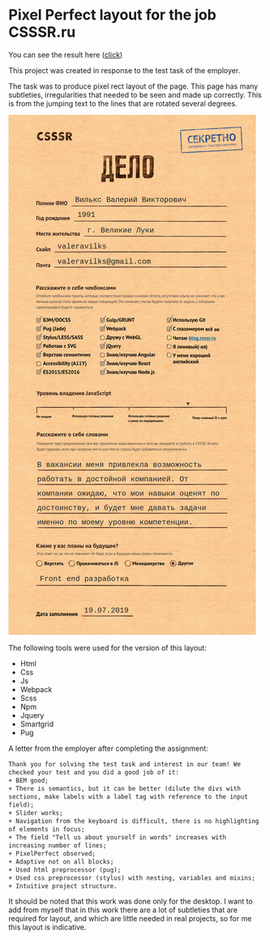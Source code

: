 # Pixel Perfect layout for the job CSSSR.ru

You can see the result here (<a href="dist" target="_blank">click</a>)

This project was created in response to the test task of the employer.

The task was to produce pixel rect layout of the page. This page has many subtleties, irregularities that needed to be seen and made up correctly. This is from the jumping text to the lines that are rotated several degrees.

![](doc/1.jpg)

The following tools were used for the version of this layout:
* Html
* Css
* Js
* Webpack
* Scss
* Npm
* Jquery
* Smartgrid
* Pug

A letter from the employer after completing the assignment:
```
Thank you for solving the test task and interest in our team! We checked your test and you did a good job of it:
+ BEM good;
+ There is semantics, but it can be better (dilute the divs with sections, make labels with a label tag with reference to the input field);
+ Slider works;
+ Navigation from the keyboard is difficult, there is no highlighting of elements in focus;
+ The field "Tell us about yourself in words" increases with increasing number of lines;
+ PixelPerfect observed;
+ Adaptive not on all blocks;
+ Used html preprocessor (pug);
+ Used css preprocessor (stylus) with nesting, variables and mixins;
+ Intuitive project structure.
```
It should be noted that this work was done only for the desktop. I want to add from myself that in this work there are a lot of subtleties that are required for layout, and which are little needed in real projects, so for me this layout is indicative.


